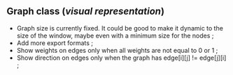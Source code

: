 ## Graph class (*visual representation*)

- Graph size is currently fixed. It could be good to make it dynamic to the size of the window, maybe even with a minimum size for the nodes ;
- Add more export formats ;
- Show weights on edges only when all weights are not equal to 0 or 1 ;
- Show direction on edges only when the graph has edge[i][j] != edge[j][i] ;